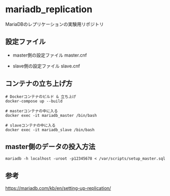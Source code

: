 # mariadb_replication
MariaDBのレプリケーションの実験用リポジトリ

## 設定ファイル
- master側の設定ファイル
master.cnf

- slave側の設定ファイル
slave.cnf

## コンテナの立ち上げ方

```
# Dockerコンテナのビルド & 立ち上げ
docker-compose up --build

# masterコンテナの中に入る
docker exec -it mariadb_master /bin/bash

# slaveコンテナの中に入る
docker exec -it mariadb_slave /bin/bash
```

## master側のデータの投入方法

```
mariadb -h localhost -uroot -p12345678 < /var/scripts/setup_master.sql
```

## 参考
https://mariadb.com/kb/en/setting-up-replication/
